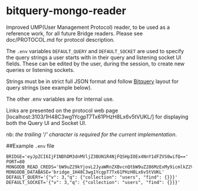# bitquery-mongo-reader
Improved UMP(User Management Protocol) reader, to be used as a reference work, for all future Bridge readers.
Please see doc/PROTOCOL.md for protocol description.

The ```.env``` variables ```DEFAULT_QUERY``` and ```DEFAULT_SOCKET``` are used to specify the query strings a user starts with in their query and listening socket UI fields. These can be edited by the user, during the session, to create new queries or listening sockets.

Strings must be in strict full JSON format and follow [Bitquery](https://master--projectbabbage.netlify.app/docs/bridgeport/reference/bitquery) layout for query strings (see example below).

The other .env variables are for internal use.

Links are presented on the protocol web page [localhost:3103/1H48C3wg1YcgpT7Tx61PHzH8Lx6v5tVUKL/] for displaying both the Query UI and Socket UI.

nb: *the trailing '/' character is required for the current implementation*.

##Example ```.env``` file

```
BRIDGE='eyJpZCI6IjFINDhDM3dnMVljZ3BUN1R4NjFQSHpIOEx4NnY1dFZVS0wifQ=='
PORT=80
MONGODB_READ_CREDS='bW9uZ29kYjovL2JyaWRnZXBvcnQtbW9uZ286MzExMy9icmlkZ2VfMUg0OEMzd2cxWWNncFQ3VHg2MVBIekg4THg2djV0VlVLTA=='
MONGODB_DATABASE='bridge_1H48C3wg1YcgpT7Tx61PHzH8Lx6v5tVUKL'
DEFAULT_QUERY='{"v": 3,"q": {"collection": "users", "find": {}}}'
DEFAULT_SOCKET='{"v": 3,"q": {"collection": "users", "find": {}}}'
```

